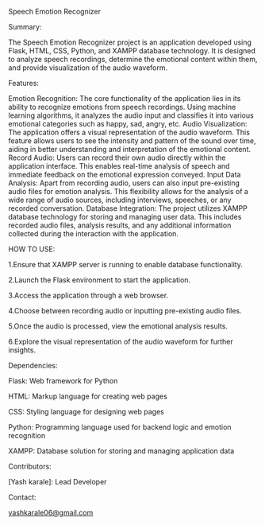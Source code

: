 Speech Emotion Recognizer

Summary:

The Speech Emotion Recognizer project is an application developed using Flask, HTML, CSS, Python, and XAMPP database technology. It is designed to analyze speech recordings, determine the emotional content within them, and provide visualization of the audio waveform.

Features:

Emotion Recognition: The core functionality of the application lies in its ability to recognize emotions from speech recordings. Using machine learning algorithms, it analyzes the audio input and classifies it into various emotional categories such as happy, sad, angry, etc.
Audio Visualization: The application offers a visual representation of the audio waveform. This feature allows users to see the intensity and pattern of the sound over time, aiding in better understanding and interpretation of the emotional content.
Record Audio: Users can record their own audio directly within the application interface. This enables real-time analysis of speech and immediate feedback on the emotional expression conveyed.
Input Data Analysis: Apart from recording audio, users can also input pre-existing audio files for emotion analysis. This flexibility allows for the analysis of a wide range of audio sources, including interviews, speeches, or any recorded conversation.
Database Integration: The project utilizes XAMPP database technology for storing and managing user data. This includes recorded audio files, analysis results, and any additional information collected during the interaction with the application.

HOW TO USE:

1.Ensure that XAMPP server is running to enable database functionality.

2.Launch the Flask environment to start the application.

3.Access the application through a web browser.

4.Choose between recording audio or inputting pre-existing audio files.

5.Once the audio is processed, view the emotional analysis results.

6.Explore the visual representation of the audio waveform for further insights.




Dependencies:

Flask: Web framework for Python

HTML: Markup language for creating web pages

CSS: Styling language for designing web pages

Python: Programming language used for backend logic and emotion recognition

XAMPP: Database solution for storing and managing application data

Contributors:

[Yash karale]: Lead Developer

Contact:

yashkarale06@gmail.com

